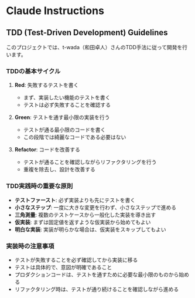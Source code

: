 # Claude Instructions

## TDD (Test-Driven Development) Guidelines

このプロジェクトでは、t-wada（和田卓人）さんのTDD手法に従って開発を行います。

### TDDの基本サイクル

1. **Red**: 失敗するテストを書く
   - まず、実装したい機能のテストを書く
   - テストは必ず失敗することを確認する

2. **Green**: テストを通す最小限の実装を行う
   - テストが通る最小限のコードを書く
   - この段階では綺麗なコードである必要はない

3. **Refactor**: コードを改善する
   - テストが通ることを確認しながらリファクタリングを行う
   - 重複を除去し、設計を改善する

### TDD実践時の重要な原則

- **テストファースト**: 必ず実装よりも先にテストを書く
- **小さなステップ**: 一度に大きな変更を行わず、小さなステップで進める
- **三角測量**: 複数のテストケースから一般化した実装を導き出す
- **仮実装**: まずは固定値を返すような仮実装から始めてもよい
- **明白な実装**: 実装が明らかな場合は、仮実装をスキップしてもよい

### 実装時の注意事項

- テストが失敗することを必ず確認してから実装に移る
- テストは具体的で、意図が明確であること
- プロダクションコードは、テストを通すために必要な最小限のものから始める
- リファクタリング時は、テストが通り続けることを確認しながら進める
